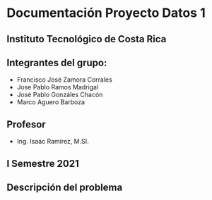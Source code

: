 # Documentación Proyecto Datos 1

## Instituto Tecnológico de Costa Rica

## Integrantes del grupo:
* Francisco José Zamora Corrales
* Jose Pablo Ramos Madrigal 
* José Pablo Gonzáles Chacón
* Marco Aguero Barboza

## Profesor
* Ing. Isaac Ramírez, M.SI.

## I Semestre 2021

## Descripción del problema  
    